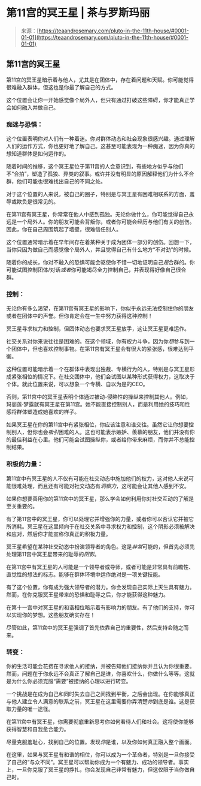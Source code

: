 <!--yml

类别：未分类

日期：2024-06-12 18:22:53

-->

# 第11宫的冥王星 | 茶与罗斯玛丽

> 来源：[https://teaandrosemary.com/pluto-in-the-11th-house/#0001-01-01](https://teaandrosemary.com/pluto-in-the-11th-house/#0001-01-01)

## 第11宫的冥王星

第11宫的冥王星暗示着与他人，尤其是在团体中，存在着问题和天赋。你可能觉得很难融入群体，但这也是你最了解自己的方式。

这个位置会让你一开始感觉像个局外人，但只有通过打破这些障碍，你才能真正学会如何融入并做自己。

### 痴迷与恐惧：

这个位置表明你对人们有一种着迷。你对群体动态和社会现象很感兴趣。通过理解人们的运作方式，你也更好地了解自己。这甚至可能表现为一种痴迷，因为你真的想知道群体是如何运作的。

随着时间的推移，这个冥王星位于第11宫的人会意识到，有些地方似乎与他们不“合拍”，塑造了孤狼、异类的叙事。或许并没有明显的原因解释他们为什么不合群，他们可能也很难找出自己的不同之处。

对于这个位置的人来说，被自己的圈子，特别是与冥王星有困难相联系的方面，羞辱或欺负是很常见的。

在第11宫有冥王星，你常常在他人中感到孤独。无论你做什么，你可能觉得自己永远是一个局外人。你的朋友可能会背叛你，或者你可能会经历与他们有关的创伤。因此，你在自己周围筑起了墙壁，很难信任别人。

这个位置通常暗示着在早年间存在着某种关于成为团体一部分的创伤。回想一下，当你只因为做自己而感觉像个局外人，并且觉得自己有什么地方“不对劲”的时候。

随着你的成长，你对不融入的恐惧可能会驱使你不惜一切地证明自己*是*合群的。你可能试图控制团体/对话*或者*你可能竭尽全力控制自己，并表现得好像自己很合群。

### 控制：

无论你有多么渴望，在第11宫有冥王星的影响下，你似乎永远无法控制住你的朋友或者在团体中的声誉。但你肯定会在一生中努力获得这种控制！

冥王星寻求权力和控制，但团体动态也要求冥王星放手，这让冥王星更难运作。

社交关系对你来说往往是困难的。在这个领域，你有权力斗争，因为你*想*参与到一个团体中，但也喜欢控制事物。在第11宫有冥王星会有很大的紧张感，很难达到平衡。

这种位置可能暗示着一个在群体中表现出独裁、专横行为的人，特别是与冥王星形成紧张相位的情况下。在社交团体中，他们会试图以某种形式获得权力，这取决于个体。就此位置来说，可以想象一个专横、自以为是的CEO。

否则，第11宫中的冥王星表明个体通过被动-侵略性的操纵来控制其他人。例如，玛丽莲·梦露就有冥王星在第11宫。她不能直接控制别人，而是利用她的技巧和性感将群体塑造成她喜欢的样子。

如果冥王星在你的第11宫中有紧张相位，你应该注意和谁交往。虽然它让你想要控制别人，但你也会*吸引*困难的人。这也可能表示嫉妒、羡慕的朋友，他们并没有你的最佳利益在心里。他们可能会试图操纵你，或者给你带来麻烦，而你并不总能控制结果。

### 积极的力量：

第11宫中有冥王星的人不仅有可能在社交动态中施加他们的权力，这对他人来说可能很难处理，而且还有可能对社交动态有*洞察力*，这可能会让其他人感到不安。

如果你想要善用你的第11宫中的冥王星，那么学会如何利用你对社交互动的了解是至关重要的。

有了第11宫中的冥王星，你可以处理它并增强你的力量，或者你可以否认它并被它所消耗。冥王星在这里倾向于在社交关系中寻求权力和控制，这个阴影必须被解决和应对，然后你才能宣称你真正的积极力量。

冥王星希望在某种社交动态中扮演领导者的角色。这是*非常*可能的，但首先必须先处理第11宫中冥王星带来的耻辱的*阴影*。

在第11宫中有冥王星的人可能是一个领导者或导师，或者可能是非常具有前瞻性、直觉性的想法的标志。能够在群体环境中运作绝对是一项关键技能。

有了这个位置，你有成为强大领导者的潜力。你会发现自己实际上天生具有魅力。然而，在你克服冥王星带来的恐惧和耻辱之后，你才能获得这种魅力。

在第十一宫中对冥王星的和谐相位暗示着有影响力的朋友。有了他们的支持，你可以实现你的梦想。这些朋友确实存在！

尽管如此，第11宫中的冥王星强调了首先依靠自己的重要性，然后支持会随之而来。

### 转变：

你的生活可能会花费在寻求他人的接纳，并被告知他们接纳你并且认为你很重要。然而，问题在于你永远不会真正了解自己是谁，你喜欢什么，你做什么等等。这就是为什么你必须克服“需要”被接纳的心理以进行转变。

一个挑战是在成为自己和同时失去自己之间找到平衡，之后会出现。在你能够真正与他人建立令人满意的联系之前，冥王星在这里需要你弄清楚*你*到底是谁。这是获取力量的唯一途径。

在第11宫中有冥王星，你需要彻底重新思考你如何看待人们和社会。这将使你能够获得智慧和自我愈合能力。

尽量克服羞耻心，找到自己的位置。发现*你*是谁，以及你如何真正融入整个画面。

在这里，如果与冥王星有和谐的相位，你可以成为一个革命者，特别是一旦你接受了自己的“与众不同”。冥王星可以帮助你成为一个有魅力、成功的领导者。事实上，一旦你克服了冥王星的挣扎，你会发现自己非常有魅力，但这仅限于当你做自己时。

